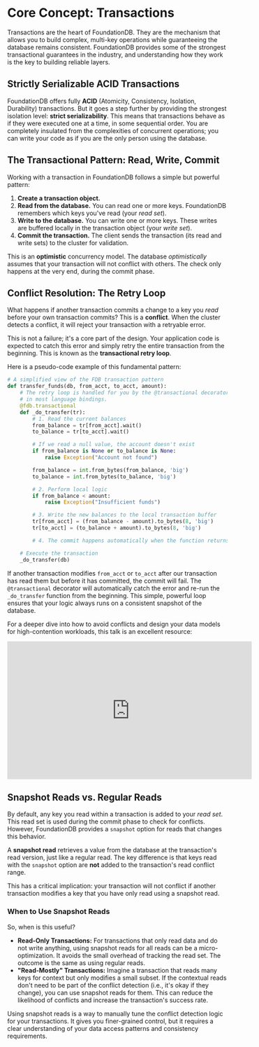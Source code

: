 # Core Concept: Transactions

<!-- toc -->

Transactions are the heart of FoundationDB. They are the mechanism that allows you to build complex, multi-key operations while guaranteeing the database remains consistent. FoundationDB provides some of the strongest transactional guarantees in the industry, and understanding how they work is the key to building reliable layers.

## Strictly Serializable ACID Transactions

FoundationDB offers fully **ACID** (Atomicity, Consistency, Isolation, Durability) transactions. But it goes a step further by providing the strongest isolation level: **strict serializability**. This means that transactions behave as if they were executed one at a time, in some sequential order. You are completely insulated from the complexities of concurrent operations; you can write your code as if you are the only person using the database.

## The Transactional Pattern: Read, Write, Commit

Working with a transaction in FoundationDB follows a simple but powerful pattern:

1.  **Create a transaction object.**
2.  **Read from the database.** You can read one or more keys. FoundationDB remembers which keys you've read (your *read set*).
3.  **Write to the database.** You can write one or more keys. These writes are buffered locally in the transaction object (your *write set*).
4.  **Commit the transaction.** The client sends the transaction (its read and write sets) to the cluster for validation.

This is an **optimistic** concurrency model. The database *optimistically* assumes that your transaction will not conflict with others. The check only happens at the very end, during the commit phase.

## Conflict Resolution: The Retry Loop

What happens if another transaction commits a change to a key you *read* before your own transaction commits? This is a **conflict**. When the cluster detects a conflict, it will reject your transaction with a retryable error.

This is not a failure; it's a core part of the design. Your application code is expected to catch this error and simply retry the entire transaction from the beginning. This is known as the **transactional retry loop**.

Here is a pseudo-code example of this fundamental pattern:

```python
# A simplified view of the FDB transaction pattern
def transfer_funds(db, from_acct, to_acct, amount):
    # The retry loop is handled for you by the @transactional decorator
    # in most language bindings.
    @fdb.transactional
    def _do_transfer(tr):
        # 1. Read the current balances
        from_balance = tr[from_acct].wait()
        to_balance = tr[to_acct].wait()

        # If we read a null value, the account doesn't exist
        if from_balance is None or to_balance is None:
            raise Exception("Account not found")

        from_balance = int.from_bytes(from_balance, 'big')
        to_balance = int.from_bytes(to_balance, 'big')

        # 2. Perform local logic
        if from_balance < amount:
            raise Exception("Insufficient funds")

        # 3. Write the new balances to the local transaction buffer
        tr[from_acct] = (from_balance - amount).to_bytes(8, 'big')
        tr[to_acct] = (to_balance + amount).to_bytes(8, 'big')

        # 4. The commit happens automatically when the function returns

    # Execute the transaction
    _do_transfer(db)
```

If another transaction modifies `from_acct` or `to_acct` after our transaction has read them but before it has committed, the commit will fail. The `@transactional` decorator will automatically catch the error and re-run the `_do_transfer` function from the beginning. This simple, powerful loop ensures that your logic always runs on a consistent snapshot of the database.

For a deeper dive into how to avoid conflicts and design your data models for high-contention workloads, this talk is an excellent resource:

<iframe width="560" height="315" src="https://www.youtube.com/embed/2HiIgbxtx0c" title="YouTube video player" frameborder="0" allow="accelerometer; autoplay; clipboard-write; encrypted-media; gyroscope; picture-in-picture" allowfullscreen></iframe>

## Snapshot Reads vs. Regular Reads

By default, any key you read within a transaction is added to your *read set*. This read set is used during the commit phase to check for conflicts. However, FoundationDB provides a `snapshot` option for reads that changes this behavior.

A **snapshot read** retrieves a value from the database at the transaction's read version, just like a regular read. The key difference is that keys read with the `snapshot` option are **not** added to the transaction's read conflict range.

This has a critical implication: your transaction will not conflict if another transaction modifies a key that you have only read using a snapshot read.

### When to Use Snapshot Reads

So, when is this useful?

*   **Read-Only Transactions:** For transactions that only read data and do not write anything, using snapshot reads for all reads can be a micro-optimization. It avoids the small overhead of tracking the read set. The outcome is the same as using regular reads.
*   **"Read-Mostly" Transactions:** Imagine a transaction that reads many keys for context but only modifies a small subset. If the contextual reads don't need to be part of the conflict detection (i.e., it's okay if they change), you can use snapshot reads for them. This can reduce the likelihood of conflicts and increase the transaction's success rate.

Using snapshot reads is a way to manually tune the conflict detection logic for your transactions. It gives you finer-grained control, but it requires a clear understanding of your data access patterns and consistency requirements.